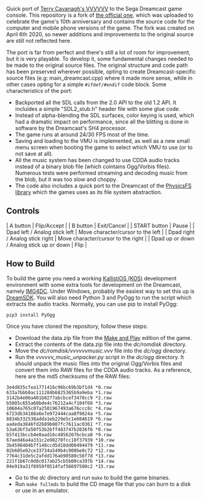 Quick port of [Terry Cavanagh's VVVVVV](https://thelettervsixtim.es/) to the Sega Dreamcast game console. This repository is a fork of [the official one](https://github.com/TerryCavanagh/VVVVVV), which was uploaded to celebrate the game's 10th anniversary and contains the source code for the computer and mobile phone versions of the game. The fork was created on April 6th 2020, so newer additions and improvements to the original source are still not reflected here.

The port is far from perfect and there's still a lot of room for improvement, but it is very playable. To develop it, some fundamental changes needed to be made to the original source files. The original structure and code path has been preserved wherever possible, opting to create Dreamcast-specific source files (e.g: main_dreamcast.cpp) where it made more sense, while in other cases opting for a simple ```#ifdef/#endif``` code block. Some characteristics of the port:

- Backported all the SDL calls from the 2.0 API to the old 1.2 API. It incluides a simple "SDL2_stub.h" header file with some glue code.
- Instead of alpha-blending the SDL surfaces, color keying is used, which had a dramatic impact on performance, since all the blitting is done in software by the Dreamcast's SH4 processor.
- The game runs at around 24/30 FPS most of the time.
- Saving and loading to the VMU is implemented, as well as a new small menu screen when booting the game to select which VMU to use (or to not save at all).
- All the music system has been changed to use CDDA audio tracks instead of a binary blob file (which cointains Ogg/Vorbis files). Numerous tests were performed streaming and decoding music from the blob, but it was too slow and choppy.
- The code also includes a quick port to the Dreamcast of the [PhysicsFS library](https://www.icculus.org/physfs/) which the games uses as its file system abstraction.

Controls
--------
| A button                                  | Flip/Accept   |
| B button                                  | Exit/Cancel   |
| START button                              | Pause         |
| Dpad left / Analog stick left             | Move character/cursor to the left  |
| Dpad right / Analog stick right           | Move character/cursor to the right |
| Dpad up or down / Analog stick up or down | Flip |

How to Build
------------
To build the game you need a working [KallistiOS (KOS)](http://gamedev.allusion.net/softprj/kos/) development environment with some extra tools for development on the Dreamcast, namely [IMG4DC](https://github.com/sizious/img4dc). Under Windows, probably the easiest way to set this up is [DreamSDK](https://www.dreamsdk.org/). You will also need Python 3 and PyOgg to run the script which extracts the audio tracks. Normally, you can use pip to install PyOgg:

```
pip3 install PyOgg
```

Once you have cloned the repository, follow these steps:

- Download the data.zip file from the [Make and Play](https://thelettervsixtim.es/makeandplay/) edition of the game.
- Extract the contents of the data.zip file into the _dc/romdisk_ directory.
- Move the _dc/romdisk/vvvvvvmusic.vvv_ file into the _dc/ogg_ directory.
- Run the _vvvvvv_music_unpacker.py_ script in the _dc/ogg_ directory. It should unpack the music files into the original Ogg/Vorbis files and convert them into RAW files for the CDDA audio tracks. As a reference, here are the md5 checksums of the RAW files:
```
3e4d835cfea1771416c96bc69b3bf1d4 *0.raw
633a7bbb0ac111284b6825365b9a9eba *1.raw
3142b4e06a401b0277abcbcef3470cc9 *2.raw
b5885c655a60bde4c76212a4cf104f68 *3.raw
10604a765c07a2501967493a676ccc8c *4.raw
6723db34188a6e7e972444caa8f9824a *5.raw
8834b332538adda1eb229e5c1e604619 *6.raw
aadeda3846fd2689b807fc7611ac0361 *7.raw
53a63bf3a50f53b2bff483747b2036f6 *8.raw
b5f413bccb4e0aad16c4856207bcbca8 *9.raw
67aed46a4a331c2e98270fcc18f37939 *10.raw
3b4598404b7f140ccd5d10dd08494479 *11.raw
02b605e02ce33734a549b4c900be8c72 *12.raw
7764c31de5c2afdd176ab90580c56f7d *13.raw
221f1b67c0d8c017ab25cb5b00ca397b *14.raw
04e919a31f8959f0514faf56697500c2 *15.raw
```
- Go to the _dc_ directory and run ```make``` to build the game binaries.
- Run ```make fullmds``` to build the CD image file that you can burn to a disk or use in an emulator.

